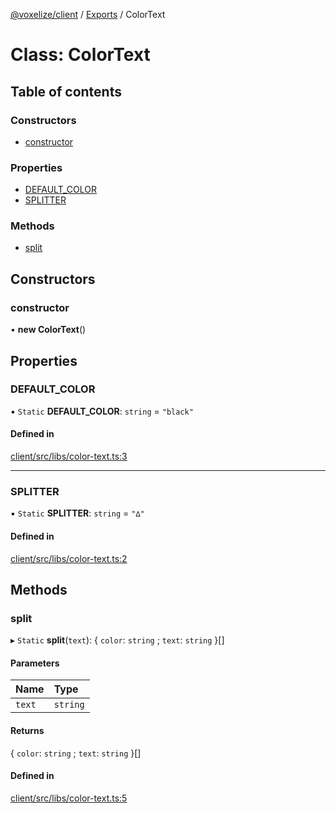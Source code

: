 [@voxelize/client](../README.md) / [Exports](../modules.md) / ColorText

# Class: ColorText

## Table of contents

### Constructors

- [constructor](ColorText.md#constructor)

### Properties

- [DEFAULT\_COLOR](ColorText.md#default_color)
- [SPLITTER](ColorText.md#splitter)

### Methods

- [split](ColorText.md#split)

## Constructors

### constructor

• **new ColorText**()

## Properties

### DEFAULT\_COLOR

▪ `Static` **DEFAULT\_COLOR**: `string` = `"black"`

#### Defined in

[client/src/libs/color-text.ts:3](https://github.com/shaoruu/voxelize/blob/63b1cce/client/src/libs/color-text.ts#L3)

___

### SPLITTER

▪ `Static` **SPLITTER**: `string` = `"∆"`

#### Defined in

[client/src/libs/color-text.ts:2](https://github.com/shaoruu/voxelize/blob/63b1cce/client/src/libs/color-text.ts#L2)

## Methods

### split

▸ `Static` **split**(`text`): { `color`: `string` ; `text`: `string`  }[]

#### Parameters

| Name | Type |
| :------ | :------ |
| `text` | `string` |

#### Returns

{ `color`: `string` ; `text`: `string`  }[]

#### Defined in

[client/src/libs/color-text.ts:5](https://github.com/shaoruu/voxelize/blob/63b1cce/client/src/libs/color-text.ts#L5)
